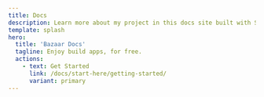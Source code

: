 ```yaml
---
title: Docs
description: Learn more about my project in this docs site built with Starlight.
template: splash
hero:
  title: 'Bazaar Docs'
  tagline: Enjoy build apps, for free.
  actions:
    - text: Get Started
      link: /docs/start-here/getting-started/
      variant: primary
---
```

